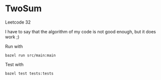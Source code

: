 # TwoSum
Leetcode 32

I have to say that the algorithm of my code is not good enough, but it does work ;)

Run with
```
bazel run src/main:main
```

Test with
```
bazel test tests:tests
```
